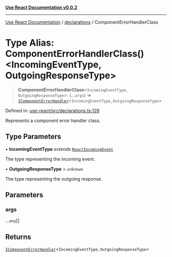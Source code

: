 [**Use React Documentation v0.0.2**](../../README.md)

***

[Use React Documentation](../../modules.md) / [declarations](../README.md) / ComponentErrorHandlerClass

# Type Alias: ComponentErrorHandlerClass()\<IncomingEventType, OutgoingResponseType\>

> **ComponentErrorHandlerClass**\<`IncomingEventType`, `OutgoingResponseType`\>: (...`args`) => [`IComponentErrorHandler`](../interfaces/IComponentErrorHandler.md)\<`IncomingEventType`, `OutgoingResponseType`\>

Defined in: [use-react/src/declarations.ts:128](https://github.com/stonemjs/use-react/blob/35b6e6a63b128df8b7d2db68dda3eb3286adfc69/src/declarations.ts#L128)

Represents a component error handler class.

## Type Parameters

• **IncomingEventType** *extends* [`ReactIncomingEvent`](ReactIncomingEvent.md)

The type representing the incoming event.

• **OutgoingResponseType** = `unknown`

The type representing the outgoing response.

## Parameters

### args

...`any`[]

## Returns

[`IComponentErrorHandler`](../interfaces/IComponentErrorHandler.md)\<`IncomingEventType`, `OutgoingResponseType`\>
